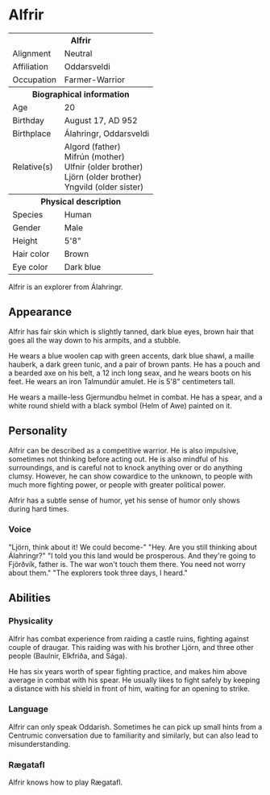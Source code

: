 # Alfrir

<table><tbody>
	<tr> <th colspan=2>Alfrir</th> </tr>
	<tr> <td>Alignment</td> <td>Neutral</td> </tr>
	<tr> <td>Affiliation</td> <td>Oddarsveldi</td> </tr>
	<tr> <td>Occupation</td> <td>Farmer-Warrior</td> </tr>
	<tr> <th colspan=2>Biographical information</th> </tr>
	<tr> <td>Age</td> <td>20</td> </tr>
	<tr> <td>Birthday</td> <td>August 17, AD 952</td> </tr>
	<tr> <td>Birthplace</td> <td>Álahringr, Oddarsveldi</td> </tr>
	<tr> <td>Relative(s)</td> <td>Algord (father)<br>Mifrún (mother)<br>Ulfnir (older brother)<br>Ljörn (older brother)<br>Yngvild (older sister)</td> </tr>
	<tr> <th colspan=2>Physical description</th> </tr>
	<tr> <td>Species</td> <td>Human</td> </tr>
	<tr> <td>Gender</td> <td>Male</td> </tr>
	<tr> <td>Height</td> <td>5'8"</td> </tr>
	<tr> <td>Hair color</td> <td>Brown</td> </tr>
	<tr> <td>Eye color</td> <td>Dark blue</td> </tr>
</tbody></table>

Alfrir is an explorer from Álahringr.

## Appearance
Alfrir has fair skin which is slightly tanned, dark blue eyes, brown hair that goes all the way down to his armpits, and a stubble.

He wears a blue woolen cap with green accents, dark blue shawl, a maille hauberk, a dark green tunic, and a pair of brown pants. He has a pouch and a bearded axe on his belt, a 12 inch long seax, and he wears boots on his feet. He wears an iron Talmundúr amulet. He is 5'8" centimeters tall.

He wears a maille-less Gjermundbu helmet in combat. He has a spear, and a white round shield with a black symbol (Helm of Awe) painted on it.

## Personality
Alfrir can be described as a competitive warrior. He is also impulsive, sometimes not thinking before acting out. He is also mindful of his surroundings, and is careful not to knock anything over or do anything clumsy. However, he can show cowardice to the unknown, to people with much more fighting power, or people with greater political power.

Alfrir has a subtle sense of humor, yet his sense of humor only shows during hard times.

### Voice
"Ljörn, think about it! We could become-"
"Hey. Are you still thinking about Álahringr?"
"I told you this land would be prosperous. And they're going to Fjörðvík, father is. The war won't touch them there. You need not worry about them."
"The explorers took three days, I heard."

## Abilities
### Physicality
Alfrir has combat experience from raiding a castle ruins, fighting against couple of draugar. This raiding was with his brother Ljörn, and three other people (Baulnir, Elkfriða, and Sága).

He has six years worth of spear fighting practice, and makes him above average in combat with his spear. He usually likes to fight safely by keeping a distance with his shield in front of him, waiting for an opening to strike.

### Language
Alfrir can only speak Oddarish. Sometimes he can pick up small hints from a Centrumic conversation due to familiarity and similarly, but can also lead to misunderstanding.

### Rægatafl
Alfrir knows how to play Rægatafl.
